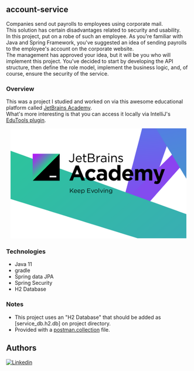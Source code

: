 ## account-service

Companies send out payrolls to employees using corporate mail.  
This solution has certain disadvantages related to security and usability.   
In this project, put on a robe of such an employee. As you're familiar with Java and Spring Framework, 
you've suggested an idea of sending payrolls to the employee's account on the corporate website.   
The management has approved your idea, but it will be you who will implement this project. 
You've decided to start by developing the API structure, then define the role model, implement the business logic, 
and, of course, ensure the security of the service.

### Overview

This was a project I studied and worked on via this awesome educational platform 
called [JetBrains Academy](https://hyperskill.org/).  
What's more interesting is that you can access it locally via IntelliJ's 
[EduTools plugin](https://plugins.jetbrains.com/plugin/10081-edutools).   

<p align="center">
<img height="300" src="preview.png" alt="overview"/>
</p>

### Technologies
- Java 11
- gradle
- Spring data JPA
- Spring Security
- H2 Database

### Notes
- This project uses an "H2 Database" that should be added as [service_db.h2.db] on project directory.
- Provided with a [postman.collection](account-service.postman_collection.json) file.


## Authors
[![Linkedin](https://img.shields.io/badge/LinkedIn-0077B5?style=for-the-badge&logo=linkedin&logoColor=white&label=Muhammad%20Ali)](https://linkedin.com/in/zatribune)
